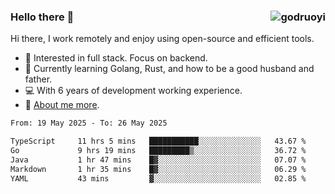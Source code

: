 ### Hello there 👋 <img align="right" src="https://github-readme-stats.vercel.app/api?username=godruoyi&show_icons=true" alt="godruoyi" />

Hi there, I work remotely and enjoy using open-source and efficient tools.

- 🔭 Interested in full stack. Focus on backend.
- 🌱 Currently learning Golang, Rust, and how to be a good husband and father.
- 💻 With 6 years of development working experience.
- 👒 [About me more](https://godruoyi.com/posts/about-godruoyi).



<!--START_SECTION:waka-->

```txt
From: 19 May 2025 - To: 26 May 2025

TypeScript     11 hrs 5 mins   ███████████░░░░░░░░░░░░░░   43.67 %
Go             9 hrs 19 mins   █████████▒░░░░░░░░░░░░░░░   36.72 %
Java           1 hr 47 mins    █▓░░░░░░░░░░░░░░░░░░░░░░░   07.07 %
Markdown       1 hr 35 mins    █▓░░░░░░░░░░░░░░░░░░░░░░░   06.29 %
YAML           43 mins         ▓░░░░░░░░░░░░░░░░░░░░░░░░   02.85 %
```

<!--END_SECTION:waka-->
